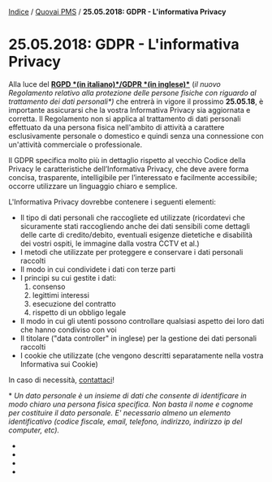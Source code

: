 [Indice](index.html) / [Quovai PMS](quovai-pms-it.md) / **25.05.2018: GDPR - L'informativa Privacy**

# 25.05.2018: GDPR - L'informativa Privacy

Alla luce del [**RGPD \*(in italiano)\*/GDPR \*(in inglese)\***](http://eur-lex.europa.eu/legal-content/IT/TXT/HTML/?uri=CELEX:32016R0679) (*il nuovo Regolamento relativo alla protezione delle persone fisiche con riguardo al trattamento dei dati personali\*)* che entrerà in vigore il prossimo **25.05.18**, è importante assicurarsi che la vostra Informativa Privacy sia aggiornata e corretta. Il Regolamento non si applica al trattamento di dati personali effettuato da una persona fisica nell'ambito di attività a carattere esclusivamente personale o domestico e quindi senza una connessione con un'attività commerciale o professionale.

Il GDPR specifica molto più in dettaglio rispetto al vecchio Codice della Privacy le caratteristiche dell’Informativa Privacy, che deve avere forma concisa, trasparente, intelligibile per l’interessato e facilmente accessibile; occorre utilizzare un linguaggio chiaro e semplice.

L'Informativa Privacy dovrebbe contenere i seguenti elementi:

- Il tipo di dati personali che raccogliete ed utilizzate (ricordatevi che sicuramente stati raccogliendo anche dei dati sensibili come dettagli delle carte di credito/debito, eventuali esigenze dietetiche e disabilità dei vostri ospiti, le immagine dalla vostra CCTV et al.)
- I metodi che utilizzate per proteggere e conservare i dati personali raccolti
- Il modo in cui condividete i dati con terze parti
- I principi su cui gestite i dati:
  1. consenso
  2. legittimi interessi
  3. esecuzione del contratto
  4. rispetto di un obbligo legale
- Il modo in cui gli utenti possono controllare qualsiasi aspetto dei loro dati che hanno condiviso con voi
- Il titolare ("data controller" in inglese) per la gestione dei dati personali raccolti
- I cookie che utilizzate (che vengono descritti separatamente nella vostra Informativa sui Cookie)

In caso di necessità, [contattaci](https://quovai.zendesk.com/hc/it/articles/hello@quovai.com)!

\* *Un dato personale è un insieme di dati che consente di identificare in modo chiaro una persona fisica specifica. Non basta il nome e cognome per costituire il dato personale. E' necessario almeno un elemento identificativo (codice fiscale, email, telefono, indirizzo, indirizzo ip del computer, etc).*

- 
-  

- 
-  